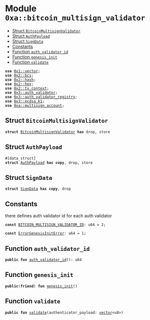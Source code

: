 
<a name="0xa_bitcoin_multisign_validator"></a>

# Module `0xa::bitcoin_multisign_validator`



-  [Struct `BitcoinMultisignValidator`](#0xa_bitcoin_multisign_validator_BitcoinMultisignValidator)
-  [Struct `AuthPayload`](#0xa_bitcoin_multisign_validator_AuthPayload)
-  [Struct `SignData`](#0xa_bitcoin_multisign_validator_SignData)
-  [Constants](#@Constants_0)
-  [Function `auth_validator_id`](#0xa_bitcoin_multisign_validator_auth_validator_id)
-  [Function `genesis_init`](#0xa_bitcoin_multisign_validator_genesis_init)
-  [Function `validate`](#0xa_bitcoin_multisign_validator_validate)


<pre><code><b>use</b> <a href="">0x1::vector</a>;
<b>use</b> <a href="">0x2::bcs</a>;
<b>use</b> <a href="">0x2::hash</a>;
<b>use</b> <a href="">0x2::hex</a>;
<b>use</b> <a href="">0x2::tx_context</a>;
<b>use</b> <a href="">0x3::auth_validator</a>;
<b>use</b> <a href="">0x3::auth_validator_registry</a>;
<b>use</b> <a href="">0x3::ecdsa_k1</a>;
<b>use</b> <a href="multisign_account.md#0xa_multisign_account">0xa::multisign_account</a>;
</code></pre>



<a name="0xa_bitcoin_multisign_validator_BitcoinMultisignValidator"></a>

## Struct `BitcoinMultisignValidator`



<pre><code><b>struct</b> <a href="bitcoin_multisign_validator.md#0xa_bitcoin_multisign_validator_BitcoinMultisignValidator">BitcoinMultisignValidator</a> <b>has</b> drop, store
</code></pre>



<a name="0xa_bitcoin_multisign_validator_AuthPayload"></a>

## Struct `AuthPayload`



<pre><code>#[data_struct]
<b>struct</b> <a href="bitcoin_multisign_validator.md#0xa_bitcoin_multisign_validator_AuthPayload">AuthPayload</a> <b>has</b> <b>copy</b>, drop, store
</code></pre>



<a name="0xa_bitcoin_multisign_validator_SignData"></a>

## Struct `SignData`



<pre><code><b>struct</b> <a href="bitcoin_multisign_validator.md#0xa_bitcoin_multisign_validator_SignData">SignData</a> <b>has</b> <b>copy</b>, drop
</code></pre>



<a name="@Constants_0"></a>

## Constants


<a name="0xa_bitcoin_multisign_validator_BITCOIN_MULTISIGN_VALIDATOR_ID"></a>

there defines auth validator id for each auth validator


<pre><code><b>const</b> <a href="bitcoin_multisign_validator.md#0xa_bitcoin_multisign_validator_BITCOIN_MULTISIGN_VALIDATOR_ID">BITCOIN_MULTISIGN_VALIDATOR_ID</a>: u64 = 2;
</code></pre>



<a name="0xa_bitcoin_multisign_validator_ErrorGenesisInitError"></a>



<pre><code><b>const</b> <a href="bitcoin_multisign_validator.md#0xa_bitcoin_multisign_validator_ErrorGenesisInitError">ErrorGenesisInitError</a>: u64 = 1;
</code></pre>



<a name="0xa_bitcoin_multisign_validator_auth_validator_id"></a>

## Function `auth_validator_id`



<pre><code><b>public</b> <b>fun</b> <a href="bitcoin_multisign_validator.md#0xa_bitcoin_multisign_validator_auth_validator_id">auth_validator_id</a>(): u64
</code></pre>



<a name="0xa_bitcoin_multisign_validator_genesis_init"></a>

## Function `genesis_init`



<pre><code><b>public</b>(<b>friend</b>) <b>fun</b> <a href="bitcoin_multisign_validator.md#0xa_bitcoin_multisign_validator_genesis_init">genesis_init</a>()
</code></pre>



<a name="0xa_bitcoin_multisign_validator_validate"></a>

## Function `validate`



<pre><code><b>public</b> <b>fun</b> <a href="bitcoin_multisign_validator.md#0xa_bitcoin_multisign_validator_validate">validate</a>(authenticator_payload: <a href="">vector</a>&lt;u8&gt;)
</code></pre>
